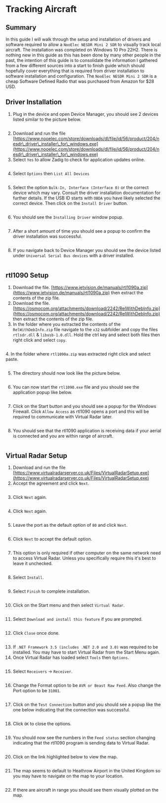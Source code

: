 # Tracking Aircraft

## Summary

In this guide I will walk through the setup and installation of drivers and software required to allow a `NooElec NESDR Mini 2 SDR` to visually track local aircraft. The installation was completed on Windows 10 Pro 22H2. There is nothing new in this guide as this has been done by many other people in the past, the intention of this guide is to consolidate the information I gathered from a few different sources into a start to finish guide which should hopefully cover everything that is required from driver installation to software installation and configuration. The `NooElec NESDR Mini 2 SDR` is a cheap Software Defined Radio that was purchased from Amazon for $28 USD. 

## Driver Installation

1. Plug in the device and open Device Manager, you should see 2 devices listed similar to the picture below.

<figure><img src="images/image (1) (4).png" alt=""><figcaption></figcaption></figure>

2. Download and run the file [https://www.nooelec.com/store/downloads/dl/file/id/56/product/204/nesdr\_driver\_installer\_for\_windows.exe](https://www.nooelec.com/store/downloads/dl/file/id/56/product/204/nesdr\_driver\_installer\_for\_windows.exe)
3. Select `Yes` to allow Zadig to check for application updates online.&#x20;

<figure><img src="images/image (9) (1).png" alt=""><figcaption></figcaption></figure>

4. Select `Options` then `List All Devices`

<figure><img src="images/image (74).png" alt=""><figcaption></figcaption></figure>

5. Select the option `Bulk-In, Interface (Interface 0)` or the correct device which may vary. Consult the driver installation documentation for further details. If the USB ID starts with `OBDA` you have likely selected the correct device. Then click on the `Install Driver` button.&#x20;

<figure><img src="images/image (12) (1).png" alt=""><figcaption></figcaption></figure>

6. You should see the `Installing Driver` window popup.&#x20;

<figure><img src="images/image (3).png" alt=""><figcaption></figcaption></figure>

7. After a short amount of time you should see a popup to confirm the driver installation was successful.&#x20;

<figure><img src="images/image (75).png" alt=""><figcaption></figcaption></figure>

8. If you navigate back to Device Manager you should see the device listed under `Universal Serial Bus devices` with a driver installed.&#x20;

<figure><img src="images/image (2) (6).png" alt=""><figcaption></figcaption></figure>

## rtl1090 Setup

1. Download the file. [https://www.jetvision.de/manuals/rtl1090a.zip](https://www.jetvision.de/manuals/rtl1090a.zip) then extract the contents of the zip file.&#x20;
2. Download the file. [https://osmocom.org/attachments/download/2242/RelWithDebInfo.zip](https://osmocom.org/attachments/download/2242/RelWithDebInfo.zip) then extract the contents of the zip file.&#x20;
3. In the folder where you extracted the contents of the `RelWithDebInfo.zip` file navigate to the `x32` subfolder and copy the files `rtlsdr.dll` & `libusb-1.0.dll`. Hold the ctrl key and select both files then right click and select `copy`.

<figure><img src="images/image (18).png" alt=""><figcaption></figcaption></figure>

&#x20;4\. In the folder where `rtl1090a.zip` was extracted right click and select paste.&#x20;

<figure><img src="images/image (79).png" alt=""><figcaption></figcaption></figure>

5. The directory should now look like the picture below.&#x20;

<figure><img src="images/image (1).png" alt=""><figcaption></figcaption></figure>

6. You can now start the `rtl1090.exe` file and you should see the application popup like below.&#x20;

<figure><img src="images/image (88).png" alt=""><figcaption></figcaption></figure>

7. Click on the Start button and you should see a popup for the Windows Firewall. Click `Allow Access` as rtl1090 opens a port and this will be required to communicate with Virtual Radar later.&#x20;

<figure><img src="images/image (86).png" alt=""><figcaption></figcaption></figure>

8. You should see that the rtl1090 application is receiving data if your aerial is connected and you are within range of aircraft.&#x20;

<figure><img src="images/image (78).png" alt=""><figcaption></figcaption></figure>

## Virtual Radar Setup

1. Download and run the file [https://www.virtualradarserver.co.uk/Files/VirtualRadarSetup.exe](https://www.virtualradarserver.co.uk/Files/VirtualRadarSetup.exe)
2. Accept the agreement and click `Next`.&#x20;

<figure><img src="images/image (11) (1).png" alt=""><figcaption></figcaption></figure>

3. Click `Next` again.&#x20;

<figure><img src="images/image (90).png" alt=""><figcaption></figcaption></figure>

4. Click `Next` again.&#x20;

<figure><img src="images/image (85).png" alt=""><figcaption></figcaption></figure>

5. Leave the port as the default option of `80` and click `Next`.&#x20;

<figure><img src="images/image (91).png" alt=""><figcaption></figcaption></figure>

6. Click `Next` to accept the default option.&#x20;

<figure><img src="images/image (83).png" alt=""><figcaption></figcaption></figure>

7. This option is only required if other computer on the same network need to access Virtual Radar. Unless you specifically require this it's best to leave it unchecked.&#x20;

<figure><img src="images/image (89).png" alt=""><figcaption></figcaption></figure>

8. Select `Install`.&#x20;

<figure><img src="images/image (76).png" alt=""><figcaption></figcaption></figure>

9. Select `Finish` to complete installation.&#x20;

<figure><img src="images/image (87).png" alt=""><figcaption></figcaption></figure>

10. Click on the Start menu and then select `Virtual Radar`.

<figure><img src="images/image (84).png" alt=""><figcaption></figcaption></figure>

11. Select `Download and install this feature` if you are prompted.&#x20;

<figure><img src="images/image (8) (1).png" alt=""><figcaption></figcaption></figure>

12. Click `Close` once done.&#x20;

<figure><img src="images/image (17).png" alt=""><figcaption></figcaption></figure>

13. If `.NET Framework 3.5 (includes .NET 2.0 and 3.0)` was required to be installed. You may have to start Virtual Radar from the Start Menu again.&#x20;
14. Once Virtual Radar has loaded select `Tools` then `Options`.&#x20;

<figure><img src="images/image (10).png" alt=""><figcaption></figcaption></figure>

15. Select `Receivers` -> `Receiver`.&#x20;

<figure><img src="images/image (4).png" alt=""><figcaption></figcaption></figure>

16. Change the Format option to be `AVR or Beast Raw Feed`. Also change the Port option to be `31001`.&#x20;

<figure><img src="images/image (15).png" alt=""><figcaption></figcaption></figure>

17. Click on the `Test Connection` button and you should see a popup like the one below indicating that the connection was successful.&#x20;

<figure><img src="images/image (11).png" alt=""><figcaption></figcaption></figure>

18. Click `OK` to close the options.&#x20;

<figure><img src="images/image (12).png" alt=""><figcaption></figcaption></figure>

19. You should now see the numbers in the `Feed status` section changing indicating that the rtl1090 program is sending data to Virtual Radar.&#x20;

<figure><img src="images/image (21).png" alt=""><figcaption></figcaption></figure>

20. Click on the link highlighted below to view the map.&#x20;

<figure><img src="images/image (22).png" alt=""><figcaption></figcaption></figure>

21. The map seems to default to Heathrow Airport in the United Kingdom so you may have to navigate on the map to your location.&#x20;

<figure><img src="images/image (9).png" alt=""><figcaption></figcaption></figure>

22. &#x20;If there are aircraft in range you should see them visually plotted on the map.&#x20;

<figure><img src="images/image (8).png" alt=""><figcaption></figcaption></figure>
